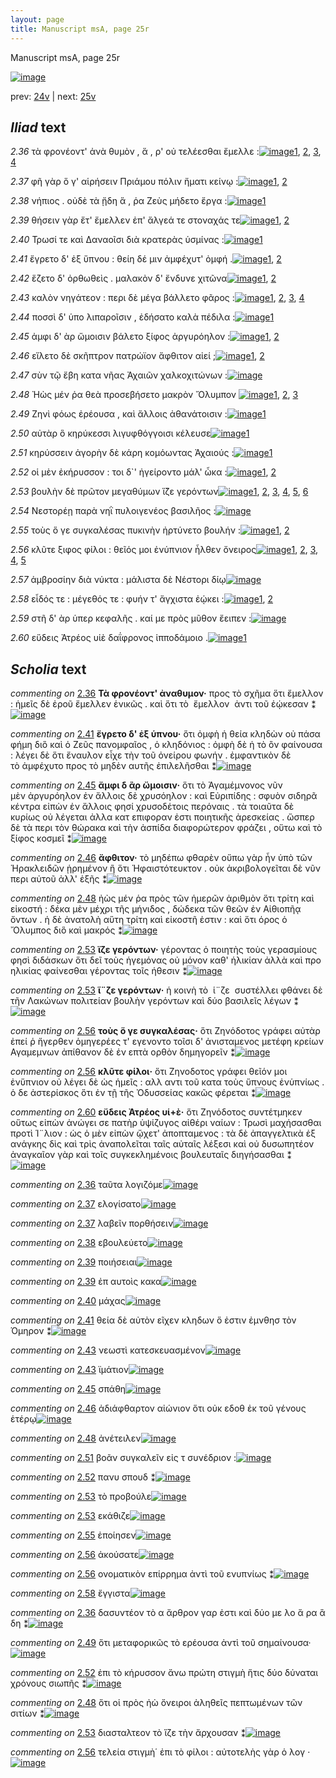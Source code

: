 ```yaml
---
layout: page
title: Manuscript msA, page 25r
---
```


Manuscript msA, page 25r

[![image](http://www.homermultitext.org/iipsrv?OBJ=IIP,1.0&FIF=/project/homer/pyramidal/deepzoom/hmt/vaimg/2017a/VA025RN_0026.tif&WID=100&CVT=JPEG)](http://www.homermultitext.org/ict2/?urn=urn:cite2:hmt:vaimg.2017a:VA025RN_0026)

prev:  [24v](../24v) | next:  [25v](../25v)

## *Iliad* text

*2.36* <a id="2.36"/> τὰ φρονέοντ' ἀνὰ θυμὸν , ἅ , ρ' οὐ τελέεσθαι ἔμελλε :[![image](http://www.homermultitext.org/iipsrv?OBJ=IIP,1.0&FIF=/project/homer/pyramidal/deepzoom/hmt/vaimg/2017a/VA025RN_0026.tif&RGN=0.167,0.1998,0.389,0.0398&WID=1000&CVT=JPEG)](http://www.homermultitext.org/ict2/?urn=urn:cite2:hmt:vaimg.2017a:VA025RN_0026@0.167,0.1998,0.389,0.0398)[1](#msA_2.54), [2](#msAim_2.69), [3](#msA_2.25), [4](#msAil_2.75)

*2.37* <a id="2.37"/> φῆ γὰρ ὅ γ' αἱρήσειν Πριάμου πόλιν ἤματι κείνῳ :[![image](http://www.homermultitext.org/iipsrv?OBJ=IIP,1.0&FIF=/project/homer/pyramidal/deepzoom/hmt/vaimg/2017a/VA025RN_0026.tif&RGN=0.172,0.2246,0.395,0.0293&WID=1000&CVT=JPEG)](http://www.homermultitext.org/ict2/?urn=urn:cite2:hmt:vaimg.2017a:VA025RN_0026@0.172,0.2246,0.395,0.0293)[1](#msAil_2.76), [2](#msAil_2.77)

*2.38* <a id="2.38"/> νήπιος . οὐδὲ τὰ ᾔδη ἅ , ῥα Ζεὺς μήδετο ἔργα :[![image](http://www.homermultitext.org/iipsrv?OBJ=IIP,1.0&FIF=/project/homer/pyramidal/deepzoom/hmt/vaimg/2017a/VA025RN_0026.tif&RGN=0.17,0.2442,0.388,0.0338&WID=1000&CVT=JPEG)](http://www.homermultitext.org/ict2/?urn=urn:cite2:hmt:vaimg.2017a:VA025RN_0026@0.17,0.2442,0.388,0.0338)[1](#msAil_2.78)

*2.39* <a id="2.39"/> θήσειν γὰρ ἔτ' ἔμελλεν ἐπ' ἄλγεά τε στοναχάς τε[![image](http://www.homermultitext.org/iipsrv?OBJ=IIP,1.0&FIF=/project/homer/pyramidal/deepzoom/hmt/vaimg/2017a/VA025RN_0026.tif&RGN=0.166,0.2615,0.4,0.0361&WID=1000&CVT=JPEG)](http://www.homermultitext.org/ict2/?urn=urn:cite2:hmt:vaimg.2017a:VA025RN_0026@0.166,0.2615,0.4,0.0361)[1](#msAil_2.80), [2](#msAil_2.79)

*2.40* <a id="2.40"/> Τρωσί τε καὶ Δαναοῖσι διὰ κρατερὰς 					ὑσμίνας :[![image](http://www.homermultitext.org/iipsrv?OBJ=IIP,1.0&FIF=/project/homer/pyramidal/deepzoom/hmt/vaimg/2017a/VA025RN_0026.tif&RGN=0.167,0.2795,0.404,0.0361&WID=1000&CVT=JPEG)](http://www.homermultitext.org/ict2/?urn=urn:cite2:hmt:vaimg.2017a:VA025RN_0026@0.167,0.2795,0.404,0.0361)[1](#msAil_2.81)

*2.41* <a id="2.41"/> ἔγρετο δ' ἐξ ὕπνου : θείη δέ μιν ἀμφέχυτ' ὀμφή .[![image](http://www.homermultitext.org/iipsrv?OBJ=IIP,1.0&FIF=/project/homer/pyramidal/deepzoom/hmt/vaimg/2017a/VA025RN_0026.tif&RGN=0.166,0.2998,0.396,0.0361&WID=1000&CVT=JPEG)](http://www.homermultitext.org/ict2/?urn=urn:cite2:hmt:vaimg.2017a:VA025RN_0026@0.166,0.2998,0.396,0.0361)[1](#msAil_2.82), [2](#msA_2.55)

*2.42* <a id="2.42"/> ἕζετο δ' ὀρθωθεὶς . μαλακὸν δ' ἔνδυνε χιτῶνα[![image](http://www.homermultitext.org/iipsrv?OBJ=IIP,1.0&FIF=/project/homer/pyramidal/deepzoom/hmt/vaimg/2017a/VA025RN_0026.tif&RGN=0.158,0.3163,0.397,0.0383&WID=1000&CVT=JPEG)](http://www.homermultitext.org/ict2/?urn=urn:cite2:hmt:vaimg.2017a:VA025RN_0026@0.158,0.3163,0.397,0.0383)[1](#msA_2.56), [2](#msAil_2.83)

*2.43* <a id="2.43"/> καλὸν νηγάτεον : περι δὲ μέγα βάλλετο φᾶρος :[![image](http://www.homermultitext.org/iipsrv?OBJ=IIP,1.0&FIF=/project/homer/pyramidal/deepzoom/hmt/vaimg/2017a/VA025RN_0026.tif&RGN=0.165,0.3366,0.382,0.0361&WID=1000&CVT=JPEG)](http://www.homermultitext.org/ict2/?urn=urn:cite2:hmt:vaimg.2017a:VA025RN_0026@0.165,0.3366,0.382,0.0361)[1](#msAil_2.84), [2](#msAil_2.85), [3](#msA_2.57), [4](#msA_2.58)

*2.44* <a id="2.44"/> ποσσὶ δ' ὑπο λιπαροῖσιν , ἐδήσατο καλὰ πέδιλα :[![image](http://www.homermultitext.org/iipsrv?OBJ=IIP,1.0&FIF=/project/homer/pyramidal/deepzoom/hmt/vaimg/2017a/VA025RN_0026.tif&RGN=0.161,0.3561,0.412,0.0346&WID=1000&CVT=JPEG)](http://www.homermultitext.org/ict2/?urn=urn:cite2:hmt:vaimg.2017a:VA025RN_0026@0.161,0.3561,0.412,0.0346)[1](#msA_2.59)

*2.45* <a id="2.45"/> ἀμφι δ' ὰρ ὤμοισιν βάλετο ξίφος ἀργυρόηλον :[![image](http://www.homermultitext.org/iipsrv?OBJ=IIP,1.0&FIF=/project/homer/pyramidal/deepzoom/hmt/vaimg/2017a/VA025RN_0026.tif&RGN=0.16,0.3764,0.395,0.0346&WID=1000&CVT=JPEG)](http://www.homermultitext.org/ict2/?urn=urn:cite2:hmt:vaimg.2017a:VA025RN_0026@0.16,0.3764,0.395,0.0346)[1](#msA_2.60), [2](#msAil_2.86)

*2.46* <a id="2.46"/> εἵλετο δὲ σκῆπτρον πατρώϊον ἄφθιτον αἰεί ;[![image](http://www.homermultitext.org/iipsrv?OBJ=IIP,1.0&FIF=/project/homer/pyramidal/deepzoom/hmt/vaimg/2017a/VA025RN_0026.tif&RGN=0.167,0.3967,0.385,0.0338&WID=1000&CVT=JPEG)](http://www.homermultitext.org/ict2/?urn=urn:cite2:hmt:vaimg.2017a:VA025RN_0026@0.167,0.3967,0.385,0.0338)[1](#msAil_2.87), [2](#msA_2.61)

*2.47* <a id="2.47"/> σὺν τῷ ἔβη κατα νῆας Ἀχαιῶν χαλκοχιτώνων :[![image](http://www.homermultitext.org/iipsrv?OBJ=IIP,1.0&FIF=/project/homer/pyramidal/deepzoom/hmt/vaimg/2017a/VA025RN_0026.tif&RGN=0.163,0.4162,0.41,0.0331&WID=1000&CVT=JPEG)](http://www.homermultitext.org/ict2/?urn=urn:cite2:hmt:vaimg.2017a:VA025RN_0026@0.163,0.4162,0.41,0.0331)

*2.48* <a id="2.48"/> Ἠὼς μέν ῥα θεὰ 					προσεβήσετο μακρὸν Ὄλυμπον 				[![image](http://www.homermultitext.org/iipsrv?OBJ=IIP,1.0&FIF=/project/homer/pyramidal/deepzoom/hmt/vaimg/2017a/VA025RN_0026.tif&RGN=0.154,0.4313,0.42,0.0383&WID=1000&CVT=JPEG)](http://www.homermultitext.org/ict2/?urn=urn:cite2:hmt:vaimg.2017a:VA025RN_0026@0.154,0.4313,0.42,0.0383)[1](#msAil_2.88), [2](#msAint_2.72), [3](#msA_2.62)

*2.49* <a id="2.49"/> Ζηνὶ φόως ἐρέουσα , καὶ 					ἄλλοις ἀθανάτοισιν :[![image](http://www.homermultitext.org/iipsrv?OBJ=IIP,1.0&FIF=/project/homer/pyramidal/deepzoom/hmt/vaimg/2017a/VA025RN_0026.tif&RGN=0.156,0.4493,0.398,0.0383&WID=1000&CVT=JPEG)](http://www.homermultitext.org/ict2/?urn=urn:cite2:hmt:vaimg.2017a:VA025RN_0026@0.156,0.4493,0.398,0.0383)[1](#msAim_2.70)

*2.50* <a id="2.50"/> αὐτὰρ ὃ κηρύκεσσι λιγυφθόγγοισι κέλευσε[![image](http://www.homermultitext.org/iipsrv?OBJ=IIP,1.0&FIF=/project/homer/pyramidal/deepzoom/hmt/vaimg/2017a/VA025RN_0026.tif&RGN=0.159,0.4733,0.387,0.0353&WID=1000&CVT=JPEG)](http://www.homermultitext.org/ict2/?urn=urn:cite2:hmt:vaimg.2017a:VA025RN_0026@0.159,0.4733,0.387,0.0353)[1](#msAil_2.89)

*2.51* <a id="2.51"/> κηρύσσειν ἀγορὴν δὲ κάρη κομόωντας Ἀχαιούς :[![image](http://www.homermultitext.org/iipsrv?OBJ=IIP,1.0&FIF=/project/homer/pyramidal/deepzoom/hmt/vaimg/2017a/VA025RN_0026.tif&RGN=0.157,0.4899,0.414,0.0338&WID=1000&CVT=JPEG)](http://www.homermultitext.org/ict2/?urn=urn:cite2:hmt:vaimg.2017a:VA025RN_0026@0.157,0.4899,0.414,0.0338)[1](#msAil_2.90)

*2.52* <a id="2.52"/> οἱ μὲν ἐκήρυσσον : τοι δ`' ἠγείροντο μάλ' ὦκα :[![image](http://www.homermultitext.org/iipsrv?OBJ=IIP,1.0&FIF=/project/homer/pyramidal/deepzoom/hmt/vaimg/2017a/VA025RN_0026.tif&RGN=0.163,0.5109,0.393,0.0361&WID=1000&CVT=JPEG)](http://www.homermultitext.org/ict2/?urn=urn:cite2:hmt:vaimg.2017a:VA025RN_0026@0.163,0.5109,0.393,0.0361)[1](#msAim_2.71), [2](#msAil_2.91)

*2.53* <a id="2.53"/> βουλὴν δὲ πρῶτον μεγαθύμων ἵ̈ζε γερόντων[![image](http://www.homermultitext.org/iipsrv?OBJ=IIP,1.0&FIF=/project/homer/pyramidal/deepzoom/hmt/vaimg/2017a/VA025RN_0026.tif&RGN=0.161,0.5312,0.379,0.0301&WID=1000&CVT=JPEG)](http://www.homermultitext.org/ict2/?urn=urn:cite2:hmt:vaimg.2017a:VA025RN_0026@0.161,0.5312,0.379,0.0301)[1](#msA_2.64), [2](#msAil_2.93), [3](#msA_2.63), [4](#msAil_2.92), [5](#msAint_2.73), [6](#msA_2.65)

*2.54* <a id="2.54"/> Νεστορέῃ παρὰ νηῒ 					πυλοιγενέος βασιλῆος :[![image](http://www.homermultitext.org/iipsrv?OBJ=IIP,1.0&FIF=/project/homer/pyramidal/deepzoom/hmt/vaimg/2017a/VA025RN_0026.tif&RGN=0.157,0.5477,0.402,0.0353&WID=1000&CVT=JPEG)](http://www.homermultitext.org/ict2/?urn=urn:cite2:hmt:vaimg.2017a:VA025RN_0026@0.157,0.5477,0.402,0.0353)

*2.55* <a id="2.55"/> τοὺς ὅ γε συγκαλέσας πυκινὴν ἠρτύνετο βουλήν :[![image](http://www.homermultitext.org/iipsrv?OBJ=IIP,1.0&FIF=/project/homer/pyramidal/deepzoom/hmt/vaimg/2017a/VA025RN_0026.tif&RGN=0.153,0.5665,0.411,0.0361&WID=1000&CVT=JPEG)](http://www.homermultitext.org/ict2/?urn=urn:cite2:hmt:vaimg.2017a:VA025RN_0026@0.153,0.5665,0.411,0.0361)[1](#msAil_2.94), [2](#msAil_2.95)

*2.56* <a id="2.56"/> κλῦτε ξιφος φίλοι : θεῖός μοι ἐνύπνιον ἦλθεν ὄνειρος[![image](http://www.homermultitext.org/iipsrv?OBJ=IIP,1.0&FIF=/project/homer/pyramidal/deepzoom/hmt/vaimg/2017a/VA025RN_0026.tif&RGN=0.157,0.5845,0.424,0.0383&WID=1000&CVT=JPEG)](http://www.homermultitext.org/ict2/?urn=urn:cite2:hmt:vaimg.2017a:VA025RN_0026@0.157,0.5845,0.424,0.0383)[1](#msA_2.66), [2](#msAil_2.96), [3](#msA_2.67), [4](#msAil_2.97), [5](#msAint_2.74)

*2.57* <a id="2.57"/> ἀμβροσίην διὰ νύκτα : μάλιστα δὲ Νέστορι δίῳ[![image](http://www.homermultitext.org/iipsrv?OBJ=IIP,1.0&FIF=/project/homer/pyramidal/deepzoom/hmt/vaimg/2017a/VA025RN_0026.tif&RGN=0.157,0.5845,0.424,0.0383&WID=1000&CVT=JPEG)](http://www.homermultitext.org/ict2/?urn=urn:cite2:hmt:vaimg.2017a:VA025RN_0026@0.157,0.5845,0.424,0.0383)

*2.58* <a id="2.58"/> εἶδός τε : μέγεθός τε : φυήν τ' ἄγχιστα ἐῴκει :[![image](http://www.homermultitext.org/iipsrv?OBJ=IIP,1.0&FIF=/project/homer/pyramidal/deepzoom/hmt/vaimg/2017a/VA025RN_0026.tif&RGN=0.157,0.6221,0.4,0.0346&WID=1000&CVT=JPEG)](http://www.homermultitext.org/ict2/?urn=urn:cite2:hmt:vaimg.2017a:VA025RN_0026@0.157,0.6221,0.4,0.0346)[1](#msAil_2.99), [2](#msAil_2.98)

*2.59* <a id="2.59"/> στῆ δ' ὰρ ὑπερ κεφαλῆς . καί με πρὸς μῦθον ἔειπεν :[![image](http://www.homermultitext.org/iipsrv?OBJ=IIP,1.0&FIF=/project/homer/pyramidal/deepzoom/hmt/vaimg/2017a/VA025RN_0026.tif&RGN=0.151,0.6424,0.425,0.0338&WID=1000&CVT=JPEG)](http://www.homermultitext.org/ict2/?urn=urn:cite2:hmt:vaimg.2017a:VA025RN_0026@0.151,0.6424,0.425,0.0338)

*2.60* <a id="2.60"/> εὕδεις Ἀτρέος υἱὲ 					δαΐφρονος ἱπποδάμοιο .[![image](http://www.homermultitext.org/iipsrv?OBJ=IIP,1.0&FIF=/project/homer/pyramidal/deepzoom/hmt/vaimg/2017a/VA025RN_0026.tif&RGN=0.145,0.6612,0.412,0.0413&WID=1000&CVT=JPEG)](http://www.homermultitext.org/ict2/?urn=urn:cite2:hmt:vaimg.2017a:VA025RN_0026@0.145,0.6612,0.412,0.0413)[1](#msA_2.68)

## *Scholia* text

*commenting on* [2.36](#2.36)  <a id="msA_2.54"/> **Τὰ φρονέοντ' ἀναθυμον·** προς τὸ σχῆμα ὅτι ἔμελλον : ἡμεῖς δὲ ἐροῦ ἔμελλεν ἑνικῶς . καὶ ὅτι τὸ  ἔμελλον  ἀντι τοῦ ἐῴκεσαν ⁑[![image](http://www.homermultitext.org/iipsrv?OBJ=IIP,1.0&FIF=/project/homer/pyramidal/deepzoom/hmt/vaimg/2017a/VA025RN_0026.tif&RGN=0.1717,0.0948,0.5463,0.0207&WID=1000&CVT=JPEG)](http://www.homermultitext.org/ict2/?urn=urn:cite2:hmt:vaimg.2017a:VA025RN_0026@0.1717,0.0948,0.5463,0.0207)

*commenting on* [2.41](#2.41)  <a id="msA_2.55"/> **ἔγρετο δ' ἐξ ύπνου·** ὅτι ὀμφὴ ἡ θεία κληδὼν οὐ πάσα φήμη διὃ καὶ ὁ Ζεῦς πανομφαῖος , ὁ κληδόνιος : ὀμφὴ δὲ ἡ τὸ ὂν φαίνουσα : λέγει δὲ ὅτι ἔναυλον εἶχε τὴν τοῦ ὀνείρου φωνήν . ἐμφαντικὸν δὲ τὸ ἀμφέχυτο προς τὸ μηδὲν αυτῆς ἐπιλελῆσθαι ⁑[![image](http://www.homermultitext.org/iipsrv?OBJ=IIP,1.0&FIF=/project/homer/pyramidal/deepzoom/hmt/vaimg/2017a/VA025RN_0026.tif&RGN=0.1683,0.1101,0.6042,0.032&WID=1000&CVT=JPEG)](http://www.homermultitext.org/ict2/?urn=urn:cite2:hmt:vaimg.2017a:VA025RN_0026@0.1683,0.1101,0.6042,0.032)

*commenting on* [2.45](#2.45)  <a id="msA_2.60"/> **ἄμφι δ ἂρ ὤμοισιν·** ὅτι τὸ Ἀγαμέμνονος νῦν μὲν ἀργυρόηλον ἐν ἄλλοις δὲ χρυσόηλον : καὶ Εὐριπίδης : σφυὸν σιδηρᾶ κέντρα εἰπὼν ἐν ἄλλοις φησί χρυσοδέτοις περόναις . τὰ τοιαῦτα δὲ κυρίως οὐ λέγεται ἀλλα κατ επιφοραν ἐστι ποιητικῆς ἀρεσκείας . ὥσπερ δὲ τὰ περι τὸν θώρακα καὶ τὴν ἀσπίδα διαφορώτερον φράζει , οὕτω καὶ τὸ ξίφος κοσμεῖ ⁑[![image](http://www.homermultitext.org/iipsrv?OBJ=IIP,1.0&FIF=/project/homer/pyramidal/deepzoom/hmt/vaimg/2017a/VA025RN_0026.tif&RGN=0.5658,0.1849,0.2142,0.1092&WID=1000&CVT=JPEG)](http://www.homermultitext.org/ict2/?urn=urn:cite2:hmt:vaimg.2017a:VA025RN_0026@0.5658,0.1849,0.2142,0.1092)

*commenting on* [2.46](#2.46)  <a id="msA_2.61"/> **ἄφθιτον·** τὸ μηδέπω φθαρὲν οὔπω γὰρ ἦν ὑπὸ τῶν Ἡρακλειδῶν ᾑρημένον ἢ ὅτι Ἡφαιστότευκτον . οὐκ ἀκριβολογεῖται δὲ νῦν περι αὐτοῦ ἀλλ' ἑξῆς ⁑[![image](http://www.homermultitext.org/iipsrv?OBJ=IIP,1.0&FIF=/project/homer/pyramidal/deepzoom/hmt/vaimg/2017a/VA025RN_0026.tif&RGN=0.5554,0.2863,0.2238,0.053&WID=1000&CVT=JPEG)](http://www.homermultitext.org/ict2/?urn=urn:cite2:hmt:vaimg.2017a:VA025RN_0026@0.5554,0.2863,0.2238,0.053)

*commenting on* [2.48](#2.48)  <a id="msA_2.62.comment"/> ἠὼς μέν ῥα πρὸς τῶν ἡμερῶν ἀριθμὸν ὅτι τρίτη καὶ εἰκοστή : δέκα μὲν μέχρι τῆς μήνιδος , δώδεκα τῶν θεῶν ἐν Αἰθιοπῆᾳ ὄντων . ἡ δὲ ἀνατολὴ αὕτη τρίτη καὶ εἰκοστῆ ἐστιν : καὶ ὅτι όρος ὁ Ὄλυμπος διὃ καὶ μακρός ⁑[![image](http://www.homermultitext.org/iipsrv?OBJ=IIP,1.0&FIF=/project/homer/pyramidal/deepzoom/hmt/vaimg/2017a/VA025RN_0026.tif&RGN=0.5554,0.3304,0.2496,0.0663&WID=1000&CVT=JPEG)](http://www.homermultitext.org/ict2/?urn=urn:cite2:hmt:vaimg.2017a:VA025RN_0026@0.5554,0.3304,0.2496,0.0663)

*commenting on* [2.53](#2.53)  <a id="msA_2.63"/> **ϊζε γερόντων·** γέροντας ὁ ποιητὴς τοὺς γερασμίους φησὶ διδάσκων ὅτι δεῖ τοὺς ἡγεμόνας οὐ μόνον καθ' ἡλικίαν ἀλλὰ καὶ προ ηλικίας φαίνεσθαι γέροντας τοῖς ήθεσιν ⁑[![image](http://www.homermultitext.org/iipsrv?OBJ=IIP,1.0&FIF=/project/homer/pyramidal/deepzoom/hmt/vaimg/2017a/VA025RN_0026.tif&RGN=0.5596,0.3908,0.2263,0.051&WID=1000&CVT=JPEG)](http://www.homermultitext.org/ict2/?urn=urn:cite2:hmt:vaimg.2017a:VA025RN_0026@0.5596,0.3908,0.2263,0.051)

*commenting on* [2.53](#2.53)  <a id="msA_2.65"/> **ἵ¨ζε γερόντων·** ἡ κοινὴ τὸ  ἱ¨ζε  συστέλλει φθάνει δὲ τῆν Λακώνων πολιτείαν βουλὴν γερόντων καὶ δύο βασιλεῖς λέγων ⁑[![image](http://www.homermultitext.org/iipsrv?OBJ=IIP,1.0&FIF=/project/homer/pyramidal/deepzoom/hmt/vaimg/2017a/VA025RN_0026.tif&RGN=0.5558,0.4815,0.2292,0.042&WID=1000&CVT=JPEG)](http://www.homermultitext.org/ict2/?urn=urn:cite2:hmt:vaimg.2017a:VA025RN_0026@0.5558,0.4815,0.2292,0.042)

*commenting on* [2.56](#2.56)  <a id="msA_2.66"/> **τοὺς ὅ γε συγκαλέσας·** ὅτι Ζηνόδοτος γράφει αὐτὰρ ἐπεί ῥ ἤγερθεν ὁμηγερέες τ' εγενοντο τοῖσι δ' ἀνισταμενος μετέφη κρείων Αγαμεμνων ἀπίθανον δὲ ἐν επτὰ ορθὸν δημηγορεῖν ⁑[![image](http://www.homermultitext.org/iipsrv?OBJ=IIP,1.0&FIF=/project/homer/pyramidal/deepzoom/hmt/vaimg/2017a/VA025RN_0026.tif&RGN=0.5529,0.5169,0.2542,0.0497&WID=1000&CVT=JPEG)](http://www.homermultitext.org/ict2/?urn=urn:cite2:hmt:vaimg.2017a:VA025RN_0026@0.5529,0.5169,0.2542,0.0497)

*commenting on* [2.56](#2.56)  <a id="msA_2.67"/> **κλῦτε φίλοι·** ὅτι Ζηνοδοτος γράφει θεῖόν μοι ἐνὕπνιον οὐ λέγει δὲ ὡς ἡμεῖς : αλλ αντι τοῦ κατα τοὺς ὕπνους ἐνὑπνίως . ὁ δε ἀστερίσκος ὅτι ἐν τῇ τῆς Ὀδυσσείας κακῶς φέρεται ⁑[![image](http://www.homermultitext.org/iipsrv?OBJ=IIP,1.0&FIF=/project/homer/pyramidal/deepzoom/hmt/vaimg/2017a/VA025RN_0026.tif&RGN=0.5604,0.5616,0.2333,0.058&WID=1000&CVT=JPEG)](http://www.homermultitext.org/ict2/?urn=urn:cite2:hmt:vaimg.2017a:VA025RN_0026@0.5604,0.5616,0.2333,0.058)

*commenting on* [2.60](#2.60)  <a id="msA_2.68"/> **εὔδεις Ἀτρέος υἱ+ὲ·** ὅτι Ζηνόδοτος συντέτμηκεν οὕτως εἰπὼν ἀνώγει σε πατὴρ ὑψίζυγος αἰθέρι ναίων : Τρωσὶ μαχήσασθαι προτὶ Ί¨λιον : ὡς ὁ μὲν εἰπὼν ᾤχετ' ἀποπταμενος : τὰ δὲ ἀπαγγελτικὰ ἐξ ανάγκης δὶς καὶ τρὶς ἀναπολεῖται ταῖς αὐταῖς λέξεσι καὶ οὐ δυσωπητέον ἀναγκαῖον γὰρ καὶ τοῖς συγκεκλημένοις βουλευταῖς διηγήσασθαι ⁑[![image](http://www.homermultitext.org/iipsrv?OBJ=IIP,1.0&FIF=/project/homer/pyramidal/deepzoom/hmt/vaimg/2017a/VA025RN_0026.tif&RGN=0.1496,0.6999,0.6463,0.0594&WID=1000&CVT=JPEG)](http://www.homermultitext.org/ict2/?urn=urn:cite2:hmt:vaimg.2017a:VA025RN_0026@0.1496,0.6999,0.6463,0.0594)

*commenting on* [2.36](#2.36)  <a id="msAil_2.75.comment"/> ταῦτα λογιζόμε[![image](http://www.homermultitext.org/iipsrv?OBJ=IIP,1.0&FIF=/project/homer/pyramidal/deepzoom/hmt/vaimg/2017a/VA025RN_0026.tif&RGN=0.2064,0.2,0.0627,0.013&WID=1000&CVT=JPEG)](http://www.homermultitext.org/ict2/?urn=urn:cite2:hmt:vaimg.2017a:VA025RN_0026@0.2064,0.2,0.0627,0.013)

*commenting on* [2.37](#2.37)  <a id="msAil_2.76.comment"/> ελογίσατο[![image](http://www.homermultitext.org/iipsrv?OBJ=IIP,1.0&FIF=/project/homer/pyramidal/deepzoom/hmt/vaimg/2017a/VA025RN_0026.tif&RGN=0.1873,0.2249,0.0441,0.0075&WID=1000&CVT=JPEG)](http://www.homermultitext.org/ict2/?urn=urn:cite2:hmt:vaimg.2017a:VA025RN_0026@0.1873,0.2249,0.0441,0.0075)

*commenting on* [2.37](#2.37)  <a id="msAil_2.77.comment"/> λαβεῖν πορθήσειν[![image](http://www.homermultitext.org/iipsrv?OBJ=IIP,1.0&FIF=/project/homer/pyramidal/deepzoom/hmt/vaimg/2017a/VA025RN_0026.tif&RGN=0.2705,0.2246,0.0641,0.0096&WID=1000&CVT=JPEG)](http://www.homermultitext.org/ict2/?urn=urn:cite2:hmt:vaimg.2017a:VA025RN_0026@0.2705,0.2246,0.0641,0.0096)

*commenting on* [2.38](#2.38)  <a id="msAil_2.78.comment"/> εβουλεύετο[![image](http://www.homermultitext.org/iipsrv?OBJ=IIP,1.0&FIF=/project/homer/pyramidal/deepzoom/hmt/vaimg/2017a/VA025RN_0026.tif&RGN=0.4423,0.2451,0.0468,0.0102&WID=1000&CVT=JPEG)](http://www.homermultitext.org/ict2/?urn=urn:cite2:hmt:vaimg.2017a:VA025RN_0026@0.4423,0.2451,0.0468,0.0102)

*commenting on* [2.39](#2.39)  <a id="msAil_2.79.comment"/> ποιήσειαι[![image](http://www.homermultitext.org/iipsrv?OBJ=IIP,1.0&FIF=/project/homer/pyramidal/deepzoom/hmt/vaimg/2017a/VA025RN_0026.tif&RGN=0.1864,0.2601,0.0427,0.0092&WID=1000&CVT=JPEG)](http://www.homermultitext.org/ict2/?urn=urn:cite2:hmt:vaimg.2017a:VA025RN_0026@0.1864,0.2601,0.0427,0.0092)

*commenting on* [2.39](#2.39)  <a id="msAil_2.80.comment"/> ἐπ αυτοὶς κακα[![image](http://www.homermultitext.org/iipsrv?OBJ=IIP,1.0&FIF=/project/homer/pyramidal/deepzoom/hmt/vaimg/2017a/VA025RN_0026.tif&RGN=0.3982,0.2621,0.0545,0.0119&WID=1000&CVT=JPEG)](http://www.homermultitext.org/ict2/?urn=urn:cite2:hmt:vaimg.2017a:VA025RN_0026@0.3982,0.2621,0.0545,0.0119)

*commenting on* [2.40](#2.40)  <a id="msAil_2.81.comment"/> μάχας[![image](http://www.homermultitext.org/iipsrv?OBJ=IIP,1.0&FIF=/project/homer/pyramidal/deepzoom/hmt/vaimg/2017a/VA025RN_0026.tif&RGN=0.5009,0.2863,0.0336,0.0109&WID=1000&CVT=JPEG)](http://www.homermultitext.org/ict2/?urn=urn:cite2:hmt:vaimg.2017a:VA025RN_0026@0.5009,0.2863,0.0336,0.0109)

*commenting on* [2.41](#2.41)  <a id="msAil_2.82.comment"/> θεία δὲ αὐτὸν εῖχεν κληδων ὅ ἐστιν ἐμνθησ τὸν Όμηρον ⁑[![image](http://www.homermultitext.org/iipsrv?OBJ=IIP,1.0&FIF=/project/homer/pyramidal/deepzoom/hmt/vaimg/2017a/VA025RN_0026.tif&RGN=0.3386,0.2997,0.2068,0.014&WID=1000&CVT=JPEG)](http://www.homermultitext.org/ict2/?urn=urn:cite2:hmt:vaimg.2017a:VA025RN_0026@0.3386,0.2997,0.2068,0.014)

*commenting on* [2.43](#2.43)  <a id="msAil_2.84.comment"/> νεωστὶ κατεσκευασμένον[![image](http://www.homermultitext.org/iipsrv?OBJ=IIP,1.0&FIF=/project/homer/pyramidal/deepzoom/hmt/vaimg/2017a/VA025RN_0026.tif&RGN=0.2441,0.3375,0.0945,0.013&WID=1000&CVT=JPEG)](http://www.homermultitext.org/ict2/?urn=urn:cite2:hmt:vaimg.2017a:VA025RN_0026@0.2441,0.3375,0.0945,0.013)

*commenting on* [2.43](#2.43)  <a id="msAil_2.85.comment"/> ϊμάτιον[![image](http://www.homermultitext.org/iipsrv?OBJ=IIP,1.0&FIF=/project/homer/pyramidal/deepzoom/hmt/vaimg/2017a/VA025RN_0026.tif&RGN=0.4836,0.3403,0.0405,0.014&WID=1000&CVT=JPEG)](http://www.homermultitext.org/ict2/?urn=urn:cite2:hmt:vaimg.2017a:VA025RN_0026@0.4836,0.3403,0.0405,0.014)

*commenting on* [2.45](#2.45)  <a id="msAil_2.86.comment"/> σπάθη[![image](http://www.homermultitext.org/iipsrv?OBJ=IIP,1.0&FIF=/project/homer/pyramidal/deepzoom/hmt/vaimg/2017a/VA025RN_0026.tif&RGN=0.4,0.3785,0.0341,0.0096&WID=1000&CVT=JPEG)](http://www.homermultitext.org/ict2/?urn=urn:cite2:hmt:vaimg.2017a:VA025RN_0026@0.4,0.3785,0.0341,0.0096)

*commenting on* [2.46](#2.46)  <a id="msAil_2.87.comment"/> ἀδιάφθαρτον αἰώνιον ὅτι οὐκ εδοθ ἐκ τοῦ γένους ἑτέρῳ[![image](http://www.homermultitext.org/iipsrv?OBJ=IIP,1.0&FIF=/project/homer/pyramidal/deepzoom/hmt/vaimg/2017a/VA025RN_0026.tif&RGN=0.4254,0.3996,0.1382,0.0247&WID=1000&CVT=JPEG)](http://www.homermultitext.org/ict2/?urn=urn:cite2:hmt:vaimg.2017a:VA025RN_0026@0.4254,0.3996,0.1382,0.0247)

*commenting on* [2.48](#2.48)  <a id="msAil_2.88.comment"/> ἀνέτειλεν[![image](http://www.homermultitext.org/iipsrv?OBJ=IIP,1.0&FIF=/project/homer/pyramidal/deepzoom/hmt/vaimg/2017a/VA025RN_0026.tif&RGN=0.3621,0.4368,0.0539,0.0115&WID=1000&CVT=JPEG)](http://www.homermultitext.org/ict2/?urn=urn:cite2:hmt:vaimg.2017a:VA025RN_0026@0.3621,0.4368,0.0539,0.0115)

*commenting on* [2.51](#2.51)  <a id="msAil_2.90.comment"/> βοᾶν συγκαλεῖν εἰς τ συνέδριον :[![image](http://www.homermultitext.org/iipsrv?OBJ=IIP,1.0&FIF=/project/homer/pyramidal/deepzoom/hmt/vaimg/2017a/VA025RN_0026.tif&RGN=0.2471,0.4932,0.1286,0.0107&WID=1000&CVT=JPEG)](http://www.homermultitext.org/ict2/?urn=urn:cite2:hmt:vaimg.2017a:VA025RN_0026@0.2471,0.4932,0.1286,0.0107)

*commenting on* [2.52](#2.52)  <a id="msAil_2.91.comment"/> πανυ σπουδ ⁑[![image](http://www.homermultitext.org/iipsrv?OBJ=IIP,1.0&FIF=/project/homer/pyramidal/deepzoom/hmt/vaimg/2017a/VA025RN_0026.tif&RGN=0.4993,0.5165,0.0389,0.0088&WID=1000&CVT=JPEG)](http://www.homermultitext.org/ict2/?urn=urn:cite2:hmt:vaimg.2017a:VA025RN_0026@0.4993,0.5165,0.0389,0.0088)

*commenting on* [2.53](#2.53)  <a id="msAil_2.92.comment"/> τὸ προβούλε[![image](http://www.homermultitext.org/iipsrv?OBJ=IIP,1.0&FIF=/project/homer/pyramidal/deepzoom/hmt/vaimg/2017a/VA025RN_0026.tif&RGN=0.1804,0.5315,0.0554,0.0094&WID=1000&CVT=JPEG)](http://www.homermultitext.org/ict2/?urn=urn:cite2:hmt:vaimg.2017a:VA025RN_0026@0.1804,0.5315,0.0554,0.0094)

*commenting on* [2.53](#2.53)  <a id="msAil_2.93.comment"/> εκάθιζε[![image](http://www.homermultitext.org/iipsrv?OBJ=IIP,1.0&FIF=/project/homer/pyramidal/deepzoom/hmt/vaimg/2017a/VA025RN_0026.tif&RGN=0.4543,0.5334,0.0361,0.0083&WID=1000&CVT=JPEG)](http://www.homermultitext.org/ict2/?urn=urn:cite2:hmt:vaimg.2017a:VA025RN_0026@0.4543,0.5334,0.0361,0.0083)

*commenting on* [2.55](#2.55)  <a id="msAil_2.95.comment"/> ἐποίησεν[![image](http://www.homermultitext.org/iipsrv?OBJ=IIP,1.0&FIF=/project/homer/pyramidal/deepzoom/hmt/vaimg/2017a/VA025RN_0026.tif&RGN=0.4632,0.5717,0.0311,0.0072&WID=1000&CVT=JPEG)](http://www.homermultitext.org/ict2/?urn=urn:cite2:hmt:vaimg.2017a:VA025RN_0026@0.4632,0.5717,0.0311,0.0072)

*commenting on* [2.56](#2.56)  <a id="msAil_2.96.comment"/> ἀκούσατε[![image](http://www.homermultitext.org/iipsrv?OBJ=IIP,1.0&FIF=/project/homer/pyramidal/deepzoom/hmt/vaimg/2017a/VA025RN_0026.tif&RGN=0.2382,0.5873,0.0404,0.0099&WID=1000&CVT=JPEG)](http://www.homermultitext.org/ict2/?urn=urn:cite2:hmt:vaimg.2017a:VA025RN_0026@0.2382,0.5873,0.0404,0.0099)

*commenting on* [2.56](#2.56)  <a id="msAil_2.97.comment"/> ονοματικὸν επίρρημα ἀντὶ τοῦ ενυπνίως ⁑[![image](http://www.homermultitext.org/iipsrv?OBJ=IIP,1.0&FIF=/project/homer/pyramidal/deepzoom/hmt/vaimg/2017a/VA025RN_0026.tif&RGN=0.4193,0.5884,0.1461,0.0115&WID=1000&CVT=JPEG)](http://www.homermultitext.org/ict2/?urn=urn:cite2:hmt:vaimg.2017a:VA025RN_0026@0.4193,0.5884,0.1461,0.0115)

*commenting on* [2.58](#2.58)  <a id="msAil_2.99.comment"/> ἔγγιστα[![image](http://www.homermultitext.org/iipsrv?OBJ=IIP,1.0&FIF=/project/homer/pyramidal/deepzoom/hmt/vaimg/2017a/VA025RN_0026.tif&RGN=0.4329,0.6278,0.0325,0.0105&WID=1000&CVT=JPEG)](http://www.homermultitext.org/ict2/?urn=urn:cite2:hmt:vaimg.2017a:VA025RN_0026@0.4329,0.6278,0.0325,0.0105)

*commenting on* [2.36](#2.36)  <a id="msAim_2.69.comment"/> δασυντέον τὸ α ἄρθρον γαρ ἐστι καὶ δύο με λο ἅ ρα ἃ δη ⁑[![image](http://www.homermultitext.org/iipsrv?OBJ=IIP,1.0&FIF=/project/homer/pyramidal/deepzoom/hmt/vaimg/2017a/VA025RN_0026.tif&RGN=0.5293,0.2065,0.0454,0.0461&WID=1000&CVT=JPEG)](http://www.homermultitext.org/ict2/?urn=urn:cite2:hmt:vaimg.2017a:VA025RN_0026@0.5293,0.2065,0.0454,0.0461)

*commenting on* [2.49](#2.49)  <a id="msAim_2.70.comment"/> ὅτι μεταφορικῶς τὸ ερέουσα ἀντὶ τοῦ σημαίνουσα·[![image](http://www.homermultitext.org/iipsrv?OBJ=IIP,1.0&FIF=/project/homer/pyramidal/deepzoom/hmt/vaimg/2017a/VA025RN_0026.tif&RGN=0.5143,0.4607,0.0514,0.0338&WID=1000&CVT=JPEG)](http://www.homermultitext.org/ict2/?urn=urn:cite2:hmt:vaimg.2017a:VA025RN_0026@0.5143,0.4607,0.0514,0.0338)

*commenting on* [2.52](#2.52)  <a id="msAim_2.71.comment"/> ἐπι τὸ κήρυσσον ἄνω πρώτη στιγμὴ ἥτις δύο δύναται χρόνους σιωπῆς ⁑[![image](http://www.homermultitext.org/iipsrv?OBJ=IIP,1.0&FIF=/project/homer/pyramidal/deepzoom/hmt/vaimg/2017a/VA025RN_0026.tif&RGN=0.5182,0.5251,0.0532,0.0408&WID=1000&CVT=JPEG)](http://www.homermultitext.org/ict2/?urn=urn:cite2:hmt:vaimg.2017a:VA025RN_0026@0.5182,0.5251,0.0532,0.0408)

*commenting on* [2.48](#2.48)  <a id="msAint_2.72.comment"/> ὅτι οἱ πρὸς ἠὼ ὄνειροι ἀληθεῖς πεπτωμένων τῶν σιτίων ⁑[![image](http://www.homermultitext.org/iipsrv?OBJ=IIP,1.0&FIF=/project/homer/pyramidal/deepzoom/hmt/vaimg/2017a/VA025RN_0026.tif&RGN=0.0804,0.4358,0.0904,0.0316&WID=1000&CVT=JPEG)](http://www.homermultitext.org/ict2/?urn=urn:cite2:hmt:vaimg.2017a:VA025RN_0026@0.0804,0.4358,0.0904,0.0316)

*commenting on* [2.53](#2.53)  <a id="msAint_2.73.comment"/> διασταλτεον τὸ ἵζε τὴν ἄρχουσαν ⁑[![image](http://www.homermultitext.org/iipsrv?OBJ=IIP,1.0&FIF=/project/homer/pyramidal/deepzoom/hmt/vaimg/2017a/VA025RN_0026.tif&RGN=0.0911,0.5334,0.0804,0.0274&WID=1000&CVT=JPEG)](http://www.homermultitext.org/ict2/?urn=urn:cite2:hmt:vaimg.2017a:VA025RN_0026@0.0911,0.5334,0.0804,0.0274)

*commenting on* [2.56](#2.56)  <a id="msAint_2.74.comment"/> τελεία στιγμὴ΄ ἐπι τὸ φίλοι : αὐτοτελὴς γὰρ ὁ λογ ·[![image](http://www.homermultitext.org/iipsrv?OBJ=IIP,1.0&FIF=/project/homer/pyramidal/deepzoom/hmt/vaimg/2017a/VA025RN_0026.tif&RGN=0.0793,0.5937,0.0696,0.0311&WID=1000&CVT=JPEG)](http://www.homermultitext.org/ict2/?urn=urn:cite2:hmt:vaimg.2017a:VA025RN_0026@0.0793,0.5937,0.0696,0.0311)